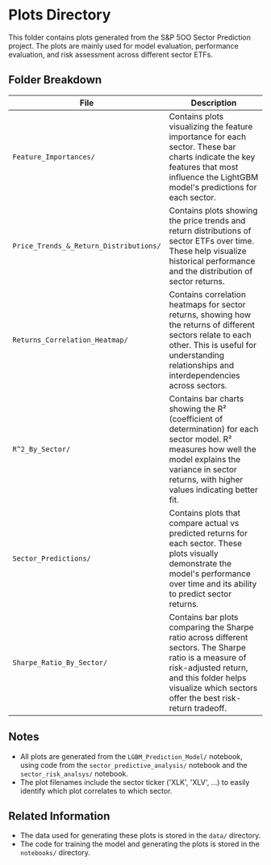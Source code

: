 # Plots Directory

This folder contains plots generated from the S&P 5OO Sector Prediction project. 
The plots are mainly used for model evaluation, performance evaluation, and risk assessment across different sector ETFs.

## Folder Breakdown

| File | Description |
| ---- | ----------- |
| `Feature_Importances/` | Contains plots visualizing the feature importance for each sector. These bar charts indicate the key features that most influence the LightGBM model's predictions for each sector. |
| `Price_Trends_&_Return_Distributions/` | Contains plots showing the price trends and return distributions of sector ETFs over time. These help visualize historical performance and the distribution of sector returns. |
| `Returns_Correlation_Heatmap/` | Contains correlation heatmaps for sector returns, showing how the returns of different sectors relate to each other. This is useful for understanding relationships and interdependencies across sectors. |
| `R^2_By_Sector/` | Contains bar charts showing the R² (coefficient of determination) for each sector model. R² measures how well the model explains the variance in sector returns, with higher values indicating better fit. |
| `Sector_Predictions/` | Contains plots that compare actual vs predicted returns for each sector. These plots visually demonstrate the model's performance over time and its ability to predict sector returns. |
| `Sharpe_Ratio_By_Sector/` | Contains bar plots comparing the Sharpe ratio across different sectors. The Sharpe ratio is a measure of risk-adjusted return, and this folder helps visualize which sectors offer the best risk-return tradeoff. |

## Notes

- All plots are generated from the `LGBM_Prediction_Model/` notebook, using code from the `sector_predictive_analysis/` notebook and the `sector_risk_analsys/` notebook.
- The plot filenames include the sector ticker ('XLK', 'XLV', ...) to easily identify which plot correlates to which sector.

## Related Information

- The data used for generating these plots is stored in the `data/` directory.
- The code for training the model and generating the plots is stored in the `notebooks/` directory.
